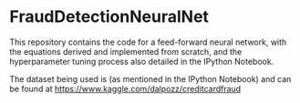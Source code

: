 # FraudDetectionNeuralNet

This repository contains the code for a feed-forward neural network, with the equations derived and implemented from scratch, and the hyperparameter tuning process also detailed in the IPython Notebook.

The dataset being used is (as mentioned in the IPython Notebook) and can be found at https://www.kaggle.com/dalpozz/creditcardfraud
